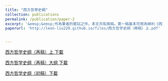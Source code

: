 ```yaml
---
title: "西方哲學史綱"
collection: publications
permalink: /publication/paper-2
excerpt: '&emsp;&emsp;作為筆者的嘗試之作，本文共有兩稿。第一稿基本可視為梯利《西方哲學史》的讀書筆記，文中大段的引用原書。第二稿目前只完成上半部，截止於近代哲學之前。我嘗試綜合思想史（Intellectual history）和傳統哲學史的書寫方式，同時關注哲學思想的內在衍變，以及思想與社會現實的互動。受制於筆者學識的有限，本文的寫作完全建立在二手文獻的基礎上，可視為一點平日讀書的收穫（趙汀陽先生的《第一哲學的支點》是這方面的典範之作）。由於筆者對文藝復興時期歐洲史瞭解還不足，以及對現象學和分析哲學的分野問題留有疑惑，故未及撰稿下部。本文不是嚴肅的學術寫作，故未有註腳，但在大綱中寫明所引資料的詳細目錄，望讀者參考指正。'
paperurl: 'http://leon-liu228.github.io/files/西方哲学史纲（再稿）上.pdf'


---
```


[西方哲学史纲（再稿）上 下載](http://leon-liu228.github.io/files/西方哲学史纲（再稿）上.pdf)

[西方哲学史纲（再稿）大纲 下載](http://leon-liu228.github.io/files/西方哲学史纲（再稿）大纲.pdf)

[西方哲学史纲（初稿）下載](http://leon-liu228.github.io/files/西方哲学史纲（初稿）.pdf)

